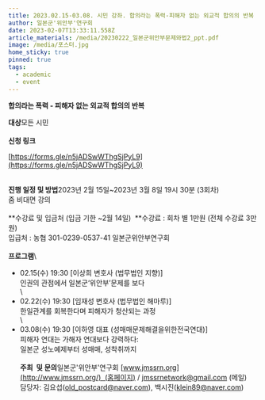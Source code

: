 ```yaml
---
title: 2023.02.15-03.08. 시민 강좌. 합의라는 폭력-피해자 없는 외교적 합의의 반복
author: 일본군'위안부'연구회
date: 2023-02-07T13:33:11.558Z
article_materials: /media/20230222_일본군위안부문제와법2_ppt.pdf
image: /media/포스터.jpg
home_sticky: true
pinned: true
tags:
  - academic
  - event
---
```

**합의라는 폭력 - 피해자 없는 외교적 합의의 반복**



**대상**모든 시민\
\
**신청 링크** 

[https://forms.gle/​n5jADSwWThgSjPyL9](https://forms.gle/n5jADSwWThgSjPyL9)

\
**진행 일정 및 방법**2023년 2월 15일~2023년 3월 8일 19시 30분 (3회차)\
줌 비대면 강의\
\
**수강료 및 입금처 (입금 기한 ~2월 14일)  **수강료 : 회차 별 1만원 (전체 수강료 3만원)\
입급처 : 농협 301-0239-0537-41 일본군위안부연구회\
 \
**프로그램**\
- 02.15(수) 19:30 \[이상희 변호사 (법무법인 지향)]\
인권의 관점에서 일본군‘위안부’문제를 보다\
\
- 02.22(수) 19:30 \[임재성 변호사 (법무법인 해마루)]\
한일관계를 회복한다며 피해자가 청산되는 과정\
\
- 03.08(수) 19:30 \[이하영 대표 (성매매문제해결을위한전국연대)]\
피해자 연대는 가해자 연대보다 강력하다:\
일본군 성노예제부터 성매매, 성착취까지\
\
**주최  및 문의**일본군'위안부'연구회 [www.jmssrn.org](http://www.jmssrn.org/)  (​홈페이지) / [jmssrnetwork@gmail.com](mailto:jmssrnetwork@gmail.com) (메일)\
담당자: 김요섭([old_postcard@naver.com](mailto:old_postcard@naver.com)), 백시진([klein89@naver.com](mailto:klein89@naver.com))